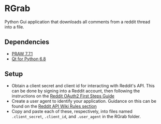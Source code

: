 # RGrab
Python Gui application that downloads all comments from a reddit thread into a file.

## Dependencies
- [PRAW 7.7.1](https://praw.readthedocs.io/en/stable/index.html)
- [Qt for Python 6.8](https://doc.qt.io/qtforpython-6/index.html)

## Setup
 - Obtain a client secret and client id for interacting with Reddit's API. This can be done by signing into a Reddit account, then following the instructions on the [Reddit OAuth2 First Steps Guide](https://github.com/reddit-archive/reddit/wiki/OAuth2-Quick-Start-Example#first-steps)
 - Create a user agent to identify your application. Guidance on this can be found on the [Reddit API Wiki Rules section](https://github.com/reddit-archive/reddit/wiki/API#rules)
 - Copy and paste each of these, respectively, into files named `.client_secret`, `.client_id`, and `.user_agent` in the RGrab folder.
